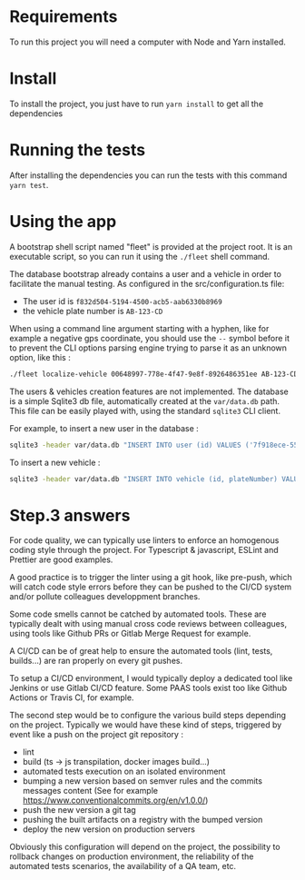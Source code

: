 # Requirements
To run this project you will need a computer with Node and Yarn installed.

# Install
To install the project, you just have to run `yarn install` to get all the dependencies

# Running the tests
After installing the dependencies you can run the tests with this command `yarn test`.

# Using the app
A bootstrap shell script named "fleet" is provided at the project root.
It is an executable script, so you can run it using the `./fleet` shell command.

The database bootstrap already contains a user and a vehicle in order to facilitate the manual testing.
As configured in the src/configuration.ts file:

- The user id is `f832d504-5194-4500-acb5-aab6330b8969`
- the vehicle plate number is `AB-123-CD`

When using a command line argument starting with a hyphen, like for example a negative gps coordinate, you
should use the `--` symbol before it to prevent the CLI options parsing engine trying to parse it as an unknown option, like this :

```sh
./fleet localize-vehicle 00648997-778e-4f47-9e8f-8926486351ee AB-123-CD -- -1 -2 -3
```

The users & vehicles creation features are not implemented.
The database is a simple Sqlite3 db file, automatically created at the `var/data.db` path.
This file can be easily played with, using the standard `sqlite3` CLI client.

For example, to insert a new user in the database :

```sh
sqlite3 -header var/data.db "INSERT INTO user (id) VALUES ('7f918ece-557a-41a1-bd42-b353718106d9')"
```

To insert a new vehicle :
```sh
sqlite3 -header var/data.db "INSERT INTO vehicle (id, plateNumber) VALUES ('7f918ece-557a-41a1-bd42-b353718106d9', 'XX-543-XX')"
```

# Step.3 answers

For code quality, we can typically use linters to enforce an homogenous coding style through the project.
For Typescript & javascript, ESLint and Prettier are good examples.

A good practice is to trigger the linter using a git hook, like pre-push, which will catch code style errors before they can be pushed to the CI/CD 
system and/or pollute colleagues developpment branches.

Some code smells cannot be catched by automated tools. These are typically dealt with using manual cross code reviews between colleagues, using tools like 
Github PRs or Gitlab Merge Request for example.

A CI/CD can be of great help to ensure the automated tools (lint, tests, builds...) are ran properly on every git pushes.

To setup a CI/CD environment, I would typically deploy a dedicated tool like Jenkins or use Gitlab CI/CD feature.
Some PAAS tools exist too like Github Actions or Travis CI, for example.

The second step would be to configure the various build steps depending on the project.
Typically we would have these kind of steps, triggered by event like a push on the project git repository :

- lint
- build (ts -> js transpilation, docker images build...)
- automated tests execution on an isolated environment
- bumping a new version based on semver rules and the commits messages content (See for example https://www.conventionalcommits.org/en/v1.0.0/)
- push the new version a git tag
- pushing the built artifacts on a registry with the bumped version
- deploy the new version on production servers

Obviously this configuration will depend on the project, the possibility to rollback changes on production environment, the 
reliability of the automated tests scenarios, the availability of a QA team, etc.
